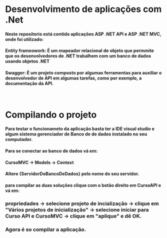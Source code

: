# Desenvolvimento de aplicações com .Net

#### Neste repositorio está contido aplicações ASP .NET API e ASP .NET MVC, onde foi utilizado:

#### Entity frameowork: É um mapeador relacional de objeto que permmite que os desenvolvedores de .NET trabalhem com um banco de dados usando objetos .NET

#### Swagger: É um projeto composto por algumas ferramentas para auxiliar o desenvolvedor de API em algumas tarefas, como por exemplo, a documentação da API.
<br>

# Compilando o projeto
#### Para testar o funcionameto da aplicação basta ter a IDE visual studio e algum sistema gerenciador de Banco de de dados instalado no seu computador.
#### Para se conectar ao banco de dados vá em:
#### CursoMVC -> Models -> Context
#### Altere {ServidorDoBancoDeDados} pelo nome do seu servidor.
#### para compilar as duas soluções clique com o botão direito em CursoAPI e vá em:
### propriedades -> selecione projeto de incialização -> clique em "Vários projetos de inicialização" -> selecione iniciar para Curso API e CursoMVC -> clique em "aplique" e dê OK.
### Agora é so compilar a aplicação.

